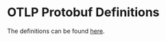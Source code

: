# OTLP Protobuf Definitions

The definitions can be found [here](https://github.com/open-telemetry/opentelemetry-proto/tree/59c488bfb8fb6d0458ad6425758b70259ff4a2bd).